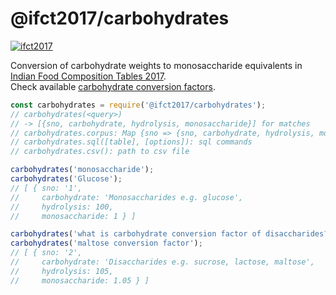 # @ifct2017/carbohydrates

[![ifct2017](http://ninindia.org/images/ifct_2017.png)](https://www.npmjs.com/package/ifct2017)

Conversion of carbohydrate weights to monosaccharide equivalents in [Indian Food Composition Tables 2017].<br>
Check available [carbohydrate conversion factors].

```javascript
const carbohydrates = require('@ifct2017/carbohydrates');
// carbohydrates(<query>)
// -> [{sno, carbohydrate, hydrolysis, monosaccharide}] for matches
// carbohydrates.corpus: Map {sno => {sno, carbohydrate, hydrolysis, monosaccharide}}
// carbohydrates.sql([table], [options]): sql commands
// carbohydrates.csv(): path to csv file

carbohydrates('monosaccharide');
carbohydrates('Glucose');
// [ { sno: '1',
//     carbohydrate: 'Monosaccharides e.g. glucose',
//     hydrolysis: 100,
//     monosaccharide: 1 } ]

carbohydrates('what is carbohydrate conversion factor of disaccharides?');
carbohydrates('maltose conversion factor');
// [ { sno: '2',
//     carbohydrate: 'Disaccharides e.g. sucrose, lactose, maltose',
//     hydrolysis: 105,
//     monosaccharide: 1.05 } ]
```


[Indian Food Composition Tables 2017]: http://ifct2017.com/
[carbohydrate conversion factors]: https://github.com/ifct2017/carbohydrates/blob/master/index.csv
